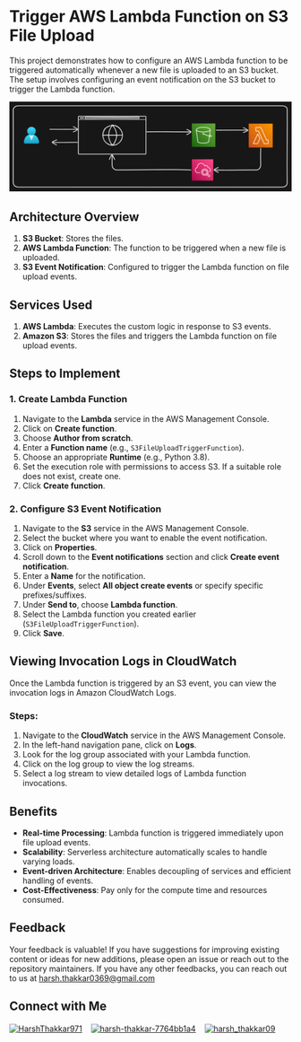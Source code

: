 # Trigger AWS Lambda Function on S3 File Upload

This project demonstrates how to configure an AWS Lambda function to be triggered automatically whenever a new file is uploaded to an S3 bucket. The setup involves configuring an event notification on the S3 bucket to trigger the Lambda function.

<img src="https://github.com/Harsh971/AWS-Projects/blob/main/AWS%20S3/Trigger%20Lambda%20when%20New%20File%20is%20stored%20on%20S3/architecture.png"></img>

## Architecture Overview

1. **S3 Bucket**: Stores the files.
2. **AWS Lambda Function**: The function to be triggered when a new file is uploaded.
3. **S3 Event Notification**: Configured to trigger the Lambda function on file upload events.

## Services Used

1. **AWS Lambda**: Executes the custom logic in response to S3 events.
2. **Amazon S3**: Stores the files and triggers the Lambda function on file upload events.

## Steps to Implement

### 1. Create Lambda Function

1. Navigate to the **Lambda** service in the AWS Management Console.
2. Click on **Create function**.
3. Choose **Author from scratch**.
4. Enter a **Function name** (e.g., `S3FileUploadTriggerFunction`).
5. Choose an appropriate **Runtime** (e.g., Python 3.8).
6. Set the execution role with permissions to access S3. If a suitable role does not exist, create one.
7. Click **Create function**.

### 2. Configure S3 Event Notification

1. Navigate to the **S3** service in the AWS Management Console.
2. Select the bucket where you want to enable the event notification.
3. Click on **Properties**.
4. Scroll down to the **Event notifications** section and click **Create event notification**.
5. Enter a **Name** for the notification.
6. Under **Events**, select **All object create events** or specify specific prefixes/suffixes.
7. Under **Send to**, choose **Lambda function**.
8. Select the Lambda function you created earlier (`S3FileUploadTriggerFunction`).
9. Click **Save**.

## Viewing Invocation Logs in CloudWatch

Once the Lambda function is triggered by an S3 event, you can view the invocation logs in Amazon CloudWatch Logs.

### Steps:

1. Navigate to the **CloudWatch** service in the AWS Management Console.
2. In the left-hand navigation pane, click on **Logs**.
3. Look for the log group associated with your Lambda function.
4. Click on the log group to view the log streams.
5. Select a log stream to view detailed logs of Lambda function invocations.

## Benefits

- **Real-time Processing**: Lambda function is triggered immediately upon file upload events.
- **Scalability**: Serverless architecture automatically scales to handle varying loads.
- **Event-driven Architecture**: Enables decoupling of services and efficient handling of events.
- **Cost-Effectiveness**: Pay only for the compute time and resources consumed.

## Feedback

Your feedback is valuable! If you have suggestions for improving existing content or ideas for new additions, please open an issue or reach out to the repository maintainers. If you have any other feedbacks, you can reach out to us at harsh.thakkar0369@gmail.com


## Connect with Me
<p>

 <a href="https://twitter.com/HarshThakkar971" target="blank"><img align="center" src="https://img.freepik.com/premium-vector/vector-new-twitter-x-white-logo-black-background_744381-866.jpg" alt="HarshThakkar971" height="40" width="50" /></a>
  &nbsp;&nbsp;
  	<a href="https://linkedin.com/in/harsh-thakkar-7764bb1a4" target="blank"><img align="center" src="https://upload.wikimedia.org/wikipedia/commons/thumb/c/ca/LinkedIn_logo_initials.png/800px-LinkedIn_logo_initials.png" alt="harsh-thakkar-7764bb1a4" height="40" width="40" /></a>
  &nbsp;&nbsp;
 <a href="https://instagram.com/harsh_thakkar09" target="blank"><img align="center" src="https://upload.wikimedia.org/wikipedia/commons/thumb/e/e7/Instagram_logo_2016.svg/768px-Instagram_logo_2016.svg.png" alt="harsh_thakkar09" height="40" width="40" /></a>
</p>
